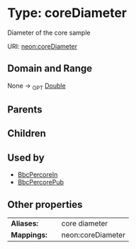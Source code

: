 
# Type: coreDiameter


Diameter of the core sample

URI: [neon:coreDiameter](https://data.neonscience.org/coreDiameter)


## Domain and Range

None ->  <sub>OPT</sub> [Double](types/Double.md)

## Parents


## Children


## Used by

 * [BbcPercoreIn](BbcPercoreIn.md)
 * [BbcPercorePub](BbcPercorePub.md)

## Other properties

|  |  |  |
| --- | --- | --- |
| **Aliases:** | | core diameter |
| **Mappings:** | | neon:coreDiameter |

